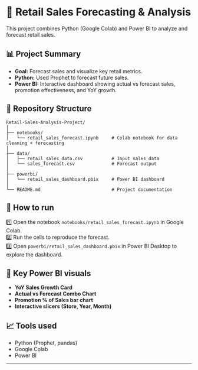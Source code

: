 # 🛒 Retail Sales Forecasting & Analysis

This project combines Python (Google Colab) and Power BI to analyze and forecast retail sales.

## 📊 Project Summary

- **Goal:** Forecast sales and visualize key retail metrics.
- **Python:** Used Prophet to forecast future sales.
- **Power BI:** Interactive dashboard showing actual vs forecast sales, promotion effectiveness, and YoY growth.

## 📂 Repository Structure

```plaintext
Retail-Sales-Analysis-Project/
│
├── notebooks/
│   └── retail_sales_forecast.ipynb     # Colab notebook for data cleaning + forecasting
│
├── data/
│   ├── retail_sales_data.csv           # Input sales data
│   └── sales_forecast.csv              # Forecast output
│
├── powerbi/
│   └── retail_sales_dashboard.pbix     # Power BI dashboard
│
└── README.md                           # Project documentation
```

## 🚀 How to run

1️⃣ Open the notebook `notebooks/retail_sales_forecast.ipynb` in Google Colab.  
2️⃣ Run the cells to reproduce the forecast.  
3️⃣ Open `powerbi/retail_sales_dashboard.pbix` in Power BI Desktop to explore the dashboard.

## 📌 Key Power BI visuals

- **YoY Sales Growth Card**
- **Actual vs Forecast Combo Chart**
- **Promotion % of Sales bar chart**
- **Interactive slicers (Store, Year, Month)**

## 📈 Tools used

- Python (Prophet, pandas)
- Google Colab
- Power BI

---

